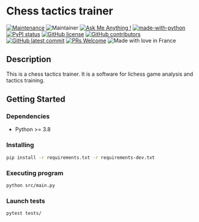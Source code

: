 # Chess tactics trainer

[![Maintenance](https://img.shields.io/badge/Maintained%3F-yes-green.svg)](https://GitHub.com/cth3o/chess-tactics-trainer/graphs/commit-activity)
![Maintainer](https://img.shields.io/badge/maintainer-cth3o-blue)
[![Ask Me Anything !](https://img.shields.io/badge/Ask%20me-anything-1abc9c.svg)](https://GitHub.com/cth3o)
[![made-with-python](https://img.shields.io/badge/Made%20with-Python-1f425f.svg)](https://www.python.org/)
[![PyPI status](https://img.shields.io/pypi/status/ansicolortags.svg)](https://github.com/cth3o/chess-tactics-trainer)
[![GitHub license](https://badgen.net/github/license/cth3o/chess-tactics-trainer)](https://github.com/cth3o/chess-tactics-trainer/blob/main/LICENSE)
[![GitHub contributors](https://badgen.net/github/contributors/cth3o/chess-tactics-trainer)](https://GitHub.com/cth3o/chess-tactics-trainer/graphs/contributors/)
[![GitHub latest commit](https://badgen.net/github/last-commit/cth3o/chess-tactics-trainer)](https://GitHub.com/cth3o/chess-tactics-trainer/commit/)
[![PRs Welcome](https://img.shields.io/badge/PRs-welcome-brightgreen.svg?style=flat-square)](http://makeapullrequest.com)
![Made with love in France](https://madewithlove.now.sh/fr?heart=true)






## Description

This is a chess tactics trainer. It is a software for lichess game analysis and tactics training.

## Getting Started

### Dependencies

* Python >= 3.8

### Installing

```bash
pip install -r requirements.txt -r requirements-dev.txt
```

### Executing program

```bash
python src/main.py
```

### Launch tests

```bash
pytest tests/
```
